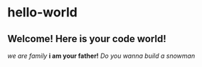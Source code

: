 # hello-world
Welcome! Here is your code world!
---
*we are family*
**i am your father!**
*Do you wanna build a snowman*
